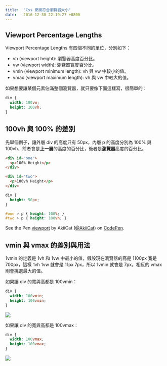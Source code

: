 ```yaml
---
title:  "Css 網面符合瀏覽器大小"
date:   2016-12-30 22:19:27 +0800
---
```


## Viewport Percentage Lengths

Viewport Percentage Lengths 有四個不同的單位，分別如下：

- vh (viewport height): 瀏覽器高度百分比。
- vw (viewport width): 瀏覽器寬度百分比。
- vmin (viewport minimum length): vh 與 vw 中較小的值。
- vmax (viewport maximum length): vh 與 vw 中較大的值。

如果想要讓某個元素佔滿整個瀏覽器，就只要像下面這樣寫，很簡單的：

```css
div {
  width: 100vw;
  height: 100vh;
}
```

## 100vh 與 100% 的差別

先舉個例子，讓外層 div 的高度只有 50px，內層 p 的高度分別為 100% 與 100vh，前者會是**上一層**的高度的百分比，後者是**瀏覽器**高度的百分比。

<!--excerpt-->

```html
<div id="one">
  <p>100% Height</p>
</div>

<div id="two">
  <p>100vh Height</p>
</div>
```

```css
div {
  height: 50px;
}

#one > p { height: 100%; }
#two > p { height: 100vh; }
```

<p data-height="265" data-theme-id="0" data-slug-hash="ozKYVN" data-default-tab="result" data-user="AkiiCat" data-embed-version="2" data-pen-title="viewport" class="codepen">See the Pen <a href="http://codepen.io/AkiiCat/pen/ozKYVN/">viewport</a> by AkiiCat (<a href="http://codepen.io/AkiiCat">@AkiiCat</a>) on <a href="http://codepen.io">CodePen</a>.</p>
<script async src="https://production-assets.codepen.io/assets/embed/ei.js"></script>

## vmin 與 vmax 的差別與用法

1vmin 的定義是 1vh 和 1vw 中最小的值，假設現在瀏覽器的高是 1100px 寬是 700px，這樣 1vh 1vw 就會是 11px 7px，所以 1vmin 就會是 7px。相反的 vmax 則會挑選最大的值。

如果讓 div 的寬與高都是 100vmin：

```css
div {
  width: 100vmin;
  height: 100vmin;
}
```

<object data="{{ site.url }}/assets/images/css/fit_browser_vmin.svg" type="image/svg+xml">
  <img src="yourfallback.jpg" />
</object>

如果讓 div 的寬與高都是 100vmax：

```css
div {
  width: 100vmax;
  height: 100vmax;
}
```

<object data="{{ site.url }}/assets/images/css/fit_browser_vmax.svg" type="image/svg+xml">
  <img src="yourfallback.jpg" />
</object>
